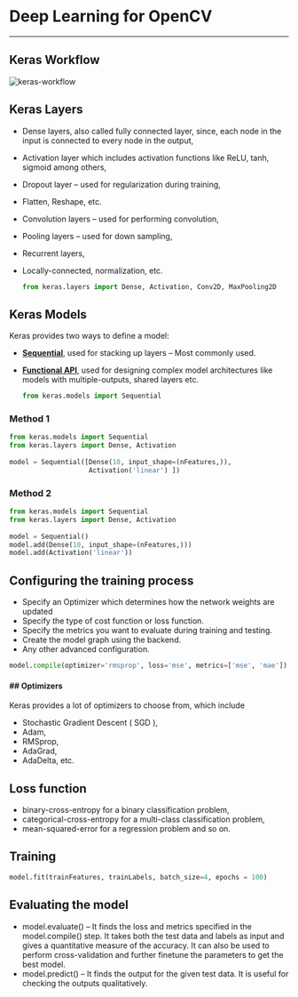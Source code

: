 # Deep Learning for OpenCV

---

## Keras Workflow

![keras-workflow](https://www.learnopencv.com/wp-content/uploads/2017/09/keras-workflow.jpg)

## Keras Layers

- Dense layers, also called fully connected layer, since, each node in the input is connected to every node in the output,

- Activation layer which includes activation functions like ReLU, tanh, sigmoid among others,

- Dropout layer – used for regularization during training,

- Flatten, Reshape, etc.

- Convolution layers – used for performing convolution,

- Pooling layers – used for down sampling,

- Recurrent layers,

- Locally-connected, normalization, etc.

  ````python
  from keras.layers import Dense, Activation, Conv2D, MaxPooling2D
  ````

## Keras Models

Keras provides two ways to define a model:

- [**Sequential**](https://keras.io/getting-started/sequential-model-guide/), used for stacking up layers – Most commonly used.

- [**Functional API**](https://keras.io/getting-started/functional-api-guide/), used for designing complex model architectures like models with multiple-outputs, shared layers etc.

  ```python
  from keras.models import Sequential
  ```

### Method 1

```python
from keras.models import Sequential
from keras.layers import Dense, Activation
 
model = Sequential([Dense(10, input_shape=(nFeatures,)), 
                    Activation('linear') ])
```

### Method 2

```python
from keras.models import Sequential
from keras.layers import Dense, Activation
 
model = Sequential()
model.add(Dense(10, input_shape=(nFeatures,)))
model.add(Activation('linear'))
```

## Configuring the training process

- Specify an Optimizer which determines how the network weights are updated
- Specify the type of cost function or loss function.
- Specify the metrics you want to evaluate during training and testing.
- Create the model graph using the backend.
- Any other advanced configuration.

```python
model.compile(optimizer='rmsprop', loss='mse', metrics=['mse', 'mae'])
```

#### ## Optimizers

Keras provides a lot of optimizers to choose from, which include

- Stochastic Gradient Descent ( SGD ),
- Adam,
- RMSprop,
- AdaGrad,
- AdaDelta, etc.

## Loss function

- binary-cross-entropy for a binary classification problem,
- categorical-cross-entropy for a multi-class classification problem,
- mean-squared-error for a regression problem and so on.

## Training

```python
model.fit(trainFeatures, trainLabels, batch_size=4, epochs = 100)
```

## Evaluating the model

- model.evaluate() – It finds the loss and metrics specified in the model.compile() step. It takes both the test data and labels as input and gives a quantitative measure of the accuracy. It can also be used to perform cross-validation and further finetune the parameters to get the best model.
- model.predict() – It finds the output for the given test data. It is useful for checking the outputs qualitatively.